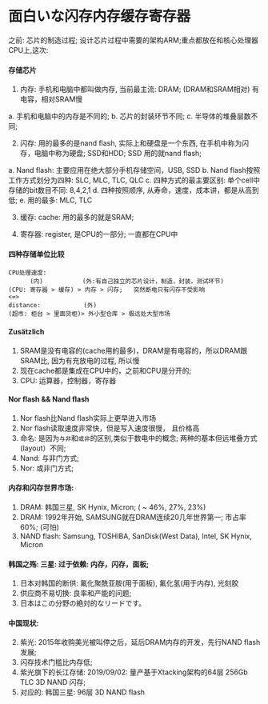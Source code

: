 # 面白いな闪存内存缓存寄存器

之前: 芯片的制造过程; 设计芯片过程中需要的架构ARM;重点都放在和核心处理器CPU上,这次: 

#### 存储芯片

1. 内存: 手机和电脑中都叫做内存, 当前最主流: DRAM; (DRAM和SRAM相对) 有电容，相对SRAM慢

  a. 手机和电脑中的内存是不同的;
  b. 芯片的封装环节不同;
  c. 半导体的堆叠层数不同;
  
2. 闪存: 用的最多的是nand flash, 实际上和硬盘是一个东西, 在手机中称为闪存，电脑中称为硬盘; SSD和HDD; SSD
用的就nand flash;

  a. Nand flash: 主要应用在绝大部分手机存储空间，USB, SSD
  b. Nand flash按照工作方式划分为四种: SLC, MLC, TLC, QLC
  c. 四种方式的最主要区别: 单个cell中存储的bit数目不同: 8,4,2,1
  d. 四种按照顺序, 从寿命，速度，成本讲，都是从高到低;
  e. 用的最多: MLC, TLC
  

3. 缓存: cache: 用的最多的就是SRAM;

4. 寄存器: register, 是CPU的一部分; 一直都在CPU中

#### 四种存储单位比较
```
CPU处理速度: 
      (内)           (外:有自己独立的芯片设计，制造，封装，测试环节)
(CPU: 寄存器 > 缓存) > 内存 > 闪存;   突然断电只有闪存不受影响
<=>
distance:            (外)
(超市: 柜台 > 里面货柜)> 外小型仓库 > 极远处大型市场
```

#### Zusätzlich
1. SRAM是没有电容的(cache用的最多)，DRAM是有电容的，所以DRAM跟SRAM比, 因为有充放电的过程, 所以慢
2. 现在cache都是集成在CPU中的，之前和CPU是分开的;
3. CPU: 运算器，控制器，寄存器

#### Nor flash && Nand flash
1. Nor flash比Nand flash实际上更早进入市场
2. Nor flash读取速度非常快，但是写入速度很慢， 且价格高
3. 命名: 是因为```与非```和```或非```的区别,类似于数电中的概念; 两种的基本但远堆叠方式(layout）不同;
4. Nand: 与非门方式;
5. Nor: 或非门方式;

#### 内存和闪存世界市场:
1. DRAM: 韩国三星, SK Hynix, Micron; ( ~ 46%, 27%, 23%)
2. DRAM: 1992年开始, SAMSUNG就在DRAM连续20几年世界第一; 市占率60%; (可怕)
3. NAND flash: Samsung, TOSHIBA, SanDisk(West Data), Intel, SK Hynix, Micron


#### 韩国之殇: 三星: 过于依赖: 内存，闪存，面板;
1. 日本对韩国的断供: 氟化聚酰亚胺(用于面板), 氟化氢(用于内存), 光刻胶
2. 供应商不易切换: 良率和产能的问题;
3. 日本はこの分野の絶対的なリードです。

#### 中国现状: 
2. 紫光: 2015年收购美光被叫停之后，延后DRAM内存的开发，先行NAND flash发展;
3. 闪存技术门槛比内存低;
4. 紫光旗下的长江存储: 2019/09/02: 量产基于Xtacking架构的64层 256Gb TLC 3D NAND 闪存;
5. 对应的: 韩国三星: 96层 3D NAND flash


